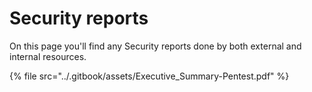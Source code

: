 # Security reports

On this page you'll find any Security reports done by both external and internal resources.

{% file src="../.gitbook/assets/Executive_Summary-Pentest.pdf" %}

